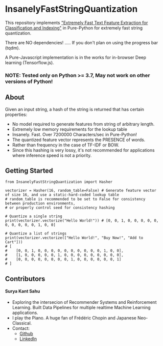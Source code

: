 # InsanelyFastStringQuantization

This repository implements ["Extremely Fast Text Feature Extraction for Classification and Indexing"](https://www.hpl.hp.com/techreports/2008/HPL-2008-91R1.pdf) in Pure-Python for extremely fast string quantization.

There are NO dependencies! ..... If you don't plan on using the progress bar (tqdm).

A Pure-Javascript implementation is in the works for in-browser Deep learning (Tensorflow.js).

### NOTE: Tested only on Python >= 3.7, May not work on other versions of Python!

## About
 Given an input string, a hash of the string is returned that has certain properties:
- No model required to generate features from string of arbitrary length.
- Extremely low memory requirements for the lookup table
- Insanely. Fast. Over 7200000 Characters/sec in Pure-Python!
- The quantized feature vector represents the PRESENCE of words. 
- Rather than frequency in the case of TF-IDF or BOW.
- Since this hashing is very lossy, it's not recommended for applications where inference speed is not a priority.
    
## Getting Started
    from InsanelyFastStringQuantization import Hasher
    
    vectorizer = Hasher(16, random_table=False) # Generate feature vector of size 16, and use a static-hard-coded lookup table
    # random_table is recommended to be set to False for consistency between production environments, 
    # or properly control seed for consistency hashing

    # Quantize a single string
    print(vectorizer.vectorize("Hello World!")) # [0, 0, 1, 0, 0, 0, 0, 0, 0, 0, 0, 0, 0, 1, 0, 0]

    # Quantize a list of strings
    print(vectorizer.vectorize(["Hello World!", "Buy Now!", "Add to Cart"])) 
    # [
    #    [0, 0, 1, 0, 0, 0, 0, 0, 0, 0, 0, 0, 0, 1, 0, 0], 
    #    [1, 0, 0, 0, 0, 0, 1, 0, 0, 0, 0, 0, 0, 0, 0, 0], 
    #    [0, 0, 0, 0, 0, 0, 0, 0, 1, 0, 0, 0, 0, 0, 0, 1]
    # ]

## Contributors

#### Surya Kant Sahu

* Exploring the intersecion of Recommender Systems and Reinforcement Learning. Built Data Pipelines for multiple realtime Machine Learning applications. 
* I play the Piano. A huge fan of Frédéric Chopin and Japanese Neo-Classical.
* Contact: 
    + [Github](https://github.com/ojus1)
    + [LinkedIn](https://www.linkedin.com/in/surya-kant-oju/)
